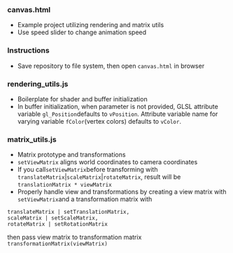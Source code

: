 ### canvas.html
- Example project utilizing rendering and matrix utils
- Use speed slider to change animation speed

### Instructions
- Save repository to file system, then open `canvas.html` in browser

### rendering_utils.js

- Boilerplate for shader and buffer initialization
- In buffer initialization, when parameter is not provided, GLSL attribute variable `gl_Position`defaults to `vPosition`. Attribute variable name for varying variable `fColor`(vertex colors) defaults to `vColor`. 

### matrix_utils.js
- Matrix prototype and transformations
- `setViewMatrix` aligns world coordinates to camera coordinates
- If you call`setViewMatrix`before transforming with `translateMatrix`|`scaleMatrix`|`rotateMatrix`, result will be `translationMatrix * viewMatrix`
- Properly handle view and transformations by creating a view matrix with `setViewMatrix`and a transformation matrix with 
```
translateMatrix | setTranslationMatrix, 
scaleMatrix | setScaleMatrix, 
rotateMatrix | setRotationMatrix
```
 then pass view matrix to transformation matrix `transformationMatrix(viewMatrix)`